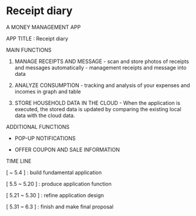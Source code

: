 # Receipt diary

A MONEY MANAGEMENT APP

APP TITLE : Receipt diary

MAIN FUNCTIONS

1. MANAGE RECEIPTS AND MESSAGE
           - scan and store photos of receipts and messages automatically
           - management receipts and message into data

2. ANALYZE CONSUMPTION
           - tracking and analysis of your expenses and incomes in graph and table

3. STORE HOUSEHOLD DATA IN THE CLOUD
           - When the application is executed, the stored data is updated 
           by comparing the existing local data with the cloud data.

ADDITIONAL FUNCTIONS

- POP-UP NOTIFICATIONS

- OFFER COUPON AND SALE INFORMATION

TIME LINE

[ ~ 5.4 ] : build fundamental application

[ 5.5 ~ 5.20 ] : produce application function

[ 5.21 ~ 5.30 ] : refine application design

[ 5.31 ~ 6.3 ] : finish and make final proposal

